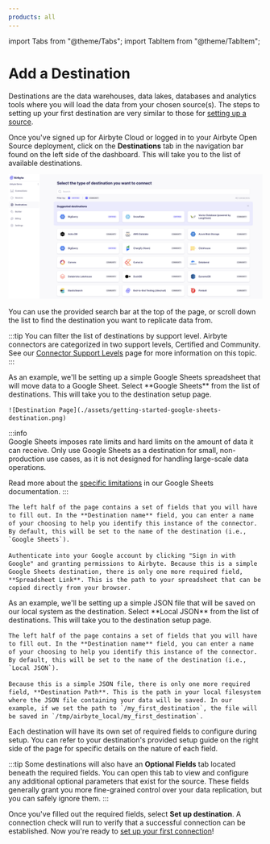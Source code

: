 ```yaml
---
products: all
---
```


import Tabs from "@theme/Tabs"; import TabItem from "@theme/TabItem";

# Add a Destination

Destinations are the data warehouses, data lakes, databases and analytics tools where you will load
the data from your chosen source(s). The steps to setting up your first destination are very similar
to those for [setting up a source](./add-a-source).

Once you've signed up for Airbyte Cloud or logged in to your Airbyte Open Source deployment, click
on the **Destinations** tab in the navigation bar found on the left side of the dashboard. This will
take you to the list of available destinations.

![Destination List](./assets/getting-started-destination-catalog.png)

You can use the provided search bar at the top of the page, or scroll down the list to find the
destination you want to replicate data from.

:::tip You can filter the list of destinations by support level. Airbyte connectors are categorized
in two support levels, Certified and Community. See our
[Connector Support Levels](/integrations/connector-support-levels.md) page for more information on
this topic. :::

<Tabs groupId="cloud-hosted">
  <TabItem value="cloud" label="Cloud">
    As an example, we'll be setting up a simple Google Sheets spreadsheet that will move data to a Google Sheet. Select **Google Sheets** from the list of destinations. This will take you to the destination setup page.

    ![Destination Page](./assets/getting-started-google-sheets-destination.png)

:::info  
Google Sheets imposes rate limits and hard limits on the amount of data it can receive. Only use
Google Sheets as a destination for small, non-production use cases, as it is not designed for
handling large-scale data operations.

Read more about the [specific limitations](/integrations/destinations/google-sheets.md#limitations)
in our Google Sheets documentation. :::

    The left half of the page contains a set of fields that you will have to fill out. In the **Destination name** field, you can enter a name of your choosing to help you identify this instance of the connector. By default, this will be set to the name of the destination (i.e., `Google Sheets`).

    Authenticate into your Google account by clicking "Sign in with Google" and granting permissions to Airbyte. Because this is a simple Google Sheets destination, there is only one more required field, **Spreadsheet Link**. This is the path to your spreadsheet that can be copied directly from your browser.

  </TabItem>
  <TabItem value="self-managed" label="Self Hosted">
    As an example, we'll be setting up a simple JSON file that will be saved on our local system as the destination. Select **Local JSON** from the list of destinations. This will take you to the destination setup page.

    The left half of the page contains a set of fields that you will have to fill out. In the **Destination name** field, you can enter a name of your choosing to help you identify this instance of the connector. By default, this will be set to the name of the destination (i.e., `Local JSON`).

    Because this is a simple JSON file, there is only one more required field, **Destination Path**. This is the path in your local filesystem where the JSON file containing your data will be saved. In our example, if we set the path to `/my_first_destination`, the file will be saved in `/tmp/airbyte_local/my_first_destination`.

  </TabItem>
</Tabs>

Each destination will have its own set of required fields to configure during setup. You can refer
to your destination's provided setup guide on the right side of the page for specific details on the
nature of each field.

:::tip Some destinations will also have an **Optional Fields** tab located beneath the required
fields. You can open this tab to view and configure any additional optional parameters that exist
for the source. These fields generally grant you more fine-grained control over your data
replication, but you can safely ignore them. :::

Once you've filled out the required fields, select **Set up destination**. A connection check will
run to verify that a successful connection can be established. Now you're ready to
[set up your first connection](./set-up-a-connection)!

